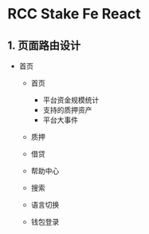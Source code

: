 # RCC Stake Fe React

## 1. 页面路由设计

- 首页
    - 首页
        - 平台资金规模统计
        - 支持的质押资产
        - 平台大事件
        
    - 质押
    - 借贷
    - 帮助中心
    - 搜索
    - 语言切换
    - 钱包登录


